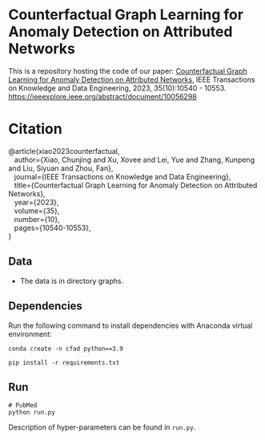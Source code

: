 # Counterfactual Graph Learning for Anomaly Detection on Attributed Networks

This is a repository hosting the code of our paper: [Counterfactual Graph Learning for Anomaly Detection on Attributed Networks](https://github.com/ChunjingXiao/CFAD/blob/main/CFAD.pdf), IEEE Transactions on Knowledge and Data Engineering, 2023, 35(10):10540 - 10553. https://ieeexplore.ieee.org/abstract/document/10056298
 

# Citation

@article{xiao2023counterfactual,  
&nbsp; &nbsp;author={Xiao, Chunjing and Xu, Xovee and Lei, Yue and Zhang, Kunpeng and Liu, Siyuan and Zhou, Fan},  
&nbsp; &nbsp;journal={IEEE Transactions on Knowledge and Data Engineering},   
&nbsp; &nbsp;title={Counterfactual Graph Learning for Anomaly Detection on Attributed Networks},   
&nbsp; &nbsp;year={2023},  
&nbsp; &nbsp;volume={35},  
&nbsp; &nbsp;number={10},  
&nbsp; &nbsp;pages={10540-10553},  
}

## Data

- The data is in directory graphs.    

## Dependencies

Run the following command to install dependencies with Anaconda virtual environment:
```shell
conda create -n cfad python==3.9

pip install -r requirements.txt
```

## Run

```shell
# PubMed
python run.py

```

Description of hyper-parameters can be found in `run.py`.
